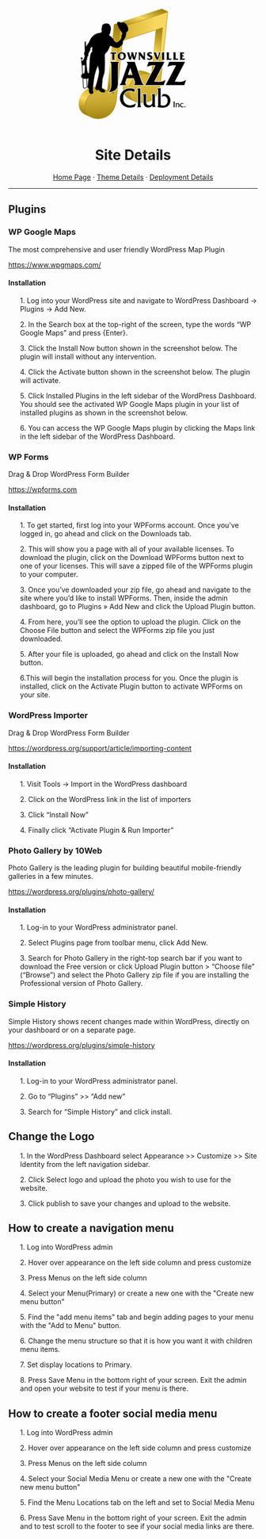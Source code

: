 <div align="center">
    <a href="https://github.com/cp3402-students/cp3402-2021-site-cp3402-2021-team04">
    <img src="documentationResources/TJC-Logo.jpg" alt="Logo" width="250" height="250">
    </a>

<h1>Site Details</h1>
  <p>
    <a href="https://github.com/cp3402-students/cp3402-2021-site-cp3402-2021-team04">Home Page</a>
· <a href="https://github.com/cp3402-students/cp3402-2021-site-cp3402-2021-team04/blob/main/theme.md">Theme Details</a>
· <a href="https://github.com/cp3402-students/cp3402-2021-site-cp3402-2021-team04/blob/main/deployment.md">Deployment Details</a>
  </p>
</div>
<hr/>

<h2>Plugins</h2>

<h3>WP Google Maps</h3>
<p> The most comprehensive and user friendly WordPress Map Plugin</p>
<a href="https://www.wpgmaps.com">https://www.wpgmaps.com/</a>

<h4>Installation</h4>
<ol> 1. Log into your WordPress site and navigate to WordPress Dashboard → Plugins → Add New. </ol>
<ol> 2. In the Search box at the top-right of the screen, type the words “WP Google Maps” and press {Enter}.</ol>
<ol> 3. Click the Install Now button shown in the screenshot below. The plugin will install without any intervention.</ol>
<ol> 4. Click the Activate button shown in the screenshot below. The plugin will activate.</ol>
<ol> 5. Click Installed Plugins in the left sidebar of the WordPress Dashboard. You should see the activated WP Google Maps plugin in your list of installed plugins as shown in the screenshot below.</ol>
<ol> 6. You can access the WP Google Maps plugin by clicking the Maps link in the left sidebar of the WordPress Dashboard.</ol>


<h3>WP Forms</h3>
<p>Drag & Drop WordPress Form Builder</p>
<a href="https://wpforms.com">https://wpforms.com </a>
<h4>Installation</h4>
<ol>1. To get started, first log into your WPForms account. Once you’ve logged in, go ahead and click on the Downloads tab.</ol>
<ol>2. This will show you a page with all of your available licenses. To download the plugin, click on the Download WPForms button next to one of your licenses. This will save a zipped file of the WPForms plugin to your computer.</ol>
<ol>3. Once you’ve downloaded your zip file, go ahead and navigate to the site where you’d like to install WPForms. Then, inside the admin dashboard, go to Plugins » Add New and click the Upload Plugin button.</ol>
<ol>4. From here, you’ll see the option to upload the plugin. Click on the Choose File button and select the WPForms zip file you just downloaded.</ol>
<ol>5. After your file is uploaded, go ahead and click on the Install Now button.</ol>
<ol>6.This will begin the installation process for you. Once the plugin is installed, click on the Activate Plugin button to activate WPForms on your site.</ol>

<h3>WordPress Importer</h3>
<p>Drag & Drop WordPress Form Builder</p>
<a href="https://wordpress.org/support/article/importing-content/">https://wordpress.org/support/article/importing-content </a>

<h4>Installation</h4>
<ol>1. Visit Tools -> Import in the WordPress dashboard</ol>
<ol>2. Click on the WordPress link in the list of importers</ol>
<ol>3. Click “Install Now” </ol>
<ol>4. Finally click “Activate Plugin & Run Importer” </ol>

<h3>Photo Gallery by 10Web</h3>
<p> Photo Gallery is the leading plugin for building beautiful mobile-friendly galleries in a few minutes.</p>
<a href="https://wordpress.org/plugins/photo-gallery/"> https://wordpress.org/plugins/photo-gallery/ </a>

<h4>Installation</h4>
<ol>1. Log-in to your WordPress administrator panel.</ol>
<ol>2. Select Plugins page from toolbar menu, click Add New.</ol>
<ol>3. Search for Photo Gallery in the right-top search bar if you want to download the Free version or click Upload Plugin button > “Choose file” (“Browse”) and select the Photo Gallery zip file if you are installing the Professional version of Photo Gallery.</ol>

<h3>Simple History</h3>
<p>Simple History shows recent changes made within WordPress, directly on your dashboard or on a separate page.</p>
<a href="https://wordpress.org/plugins/simple-history">https://wordpress.org/plugins/simple-history</a>

<h4>Installation</h4>
<ol>1. Log-in to your WordPress administrator panel.</ol>
<ol>2. Go to “Plugins” >> “Add new”</ol>
<ol>3. Search for “Simple History” and click install.</ol>


<h2>Change the Logo</h2>
<ol>1. In the WordPress Dashboard select Appearance >> Customize >> Site Identity from the left navigation sidebar.</ol>
<ol>2. Click Select logo and upload the photo you wish to use for the website.</ol>
<ol>3. Click publish to save your changes and upload to the website. </ol>

<h2>How to create a navigation menu</h2>
<ol>1. Log into WordPress admin</ol>
<ol>2. Hover over appearance on the left side column and press customize</ol>
<ol>3. Press Menus on the left side column</ol>
<ol>4. Select your Menu(Primary) or create a new one with the "Create new menu button"</ol>
<ol>5. Find the "add menu items" tab and begin adding pages to your menu with the "Add to Menu" button.</ol>
<ol>6. Change the menu structure so that it is how you want it with children menu items.</ol>
<ol>7. Set display locations to Primary.</ol>
<ol>8. Press Save Menu in the bottom right of your screen. Exit the admin and open your website to test if your menu is there.</ol>

<h2>How to create a footer social media menu</h2>

<ol>1. Log into WordPress admin</ol>
<ol>2. Hover over appearance on the left side column and press customize</ol>
<ol>3. Press Menus on the left side column</ol>
<ol>4. Select your Social Media Menu or create a new one with the "Create new menu button"</ol>
<ol>5. Find the Menu Locations tab on the left and set to Social Media Menu</ol>
<ol>6. Press Save Menu in the bottom right of your screen. Exit the admin and to test scroll to the footer to see if your social media links are there.</ol>